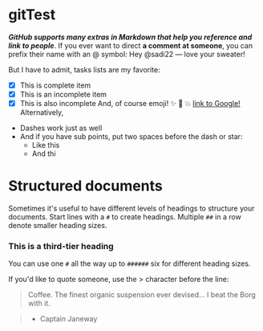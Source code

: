 # gitTest
***GitHub supports many extras in Markdown that help you reference and link to people***. If you ever want to direct **a comment at someone**, you can prefix their name with an @ symbol: Hey @sadi22 — love your sweater!

But I have to admit, tasks lists are my favorite:

- [x] This is complete item
- [x] This is an incomplete item
- [x] This is also incomplete 
And, of course emoji! :sparkles: :camel: :boom:
[link to Google!](http://google.com)
Alternatively,

- Dashes work just as well
- And if you have sub points, put two spaces before the dash or star:
  - Like this
  - And thi

# Structured documents

Sometimes it's useful to have different levels of headings to structure your documents. Start lines with a `#` to create headings. Multiple `##` in a row denote smaller heading sizes.

### This is a third-tier heading

You can use  one `#` all the way up to `######` six for different heading sizes.

If you'd like to quote someone, use the > character before the line:

> Coffee. The finest organic suspension ever devised... 
I beat the Borg with it.

> - Captain Janeway
